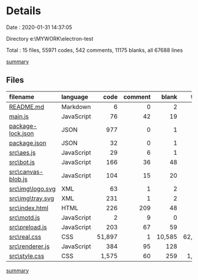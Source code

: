 # Details

Date : 2020-01-31 14:37:05

Directory e:\MYWORK\electron-test

Total : 15 files,  55971 codes, 542 comments, 11175 blanks, all 67688 lines

[summary](results.md)

## Files
| filename | language | code | comment | blank | total |
| :--- | :--- | ---: | ---: | ---: | ---: |
| [README.md](file:///e%3A/MYWORK/electron-test/README.md) | Markdown | 6 | 0 | 2 | 8 |
| [main.js](file:///e%3A/MYWORK/electron-test/main.js) | JavaScript | 76 | 42 | 19 | 137 |
| [package-lock.json](file:///e%3A/MYWORK/electron-test/package-lock.json) | JSON | 977 | 0 | 1 | 978 |
| [package.json](file:///e%3A/MYWORK/electron-test/package.json) | JSON | 32 | 0 | 1 | 33 |
| [src\aes.js](file:///e%3A/MYWORK/electron-test/src/aes.js) | JavaScript | 29 | 6 | 1 | 36 |
| [src\bot.js](file:///e%3A/MYWORK/electron-test/src/bot.js) | JavaScript | 166 | 36 | 48 | 250 |
| [src\canvas-blob.js](file:///e%3A/MYWORK/electron-test/src/canvas-blob.js) | JavaScript | 104 | 15 | 20 | 139 |
| [src\img\logo.svg](file:///e%3A/MYWORK/electron-test/src/img/logo.svg) | XML | 63 | 1 | 2 | 66 |
| [src\img\tray.svg](file:///e%3A/MYWORK/electron-test/src/img/tray.svg) | XML | 231 | 1 | 2 | 234 |
| [src\index.html](file:///e%3A/MYWORK/electron-test/src/index.html) | HTML | 226 | 209 | 48 | 483 |
| [src\motd.js](file:///e%3A/MYWORK/electron-test/src/motd.js) | JavaScript | 2 | 9 | 0 | 11 |
| [src\preload.js](file:///e%3A/MYWORK/electron-test/src/preload.js) | JavaScript | 203 | 67 | 59 | 329 |
| [src\real.css](file:///e%3A/MYWORK/electron-test/src/real.css) | CSS | 51,897 | 1 | 10,585 | 62,483 |
| [src\renderer.js](file:///e%3A/MYWORK/electron-test/src/renderer.js) | JavaScript | 384 | 95 | 128 | 607 |
| [src\style.css](file:///e%3A/MYWORK/electron-test/src/style.css) | CSS | 1,575 | 60 | 259 | 1,894 |

[summary](results.md)